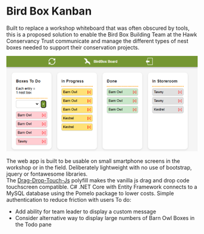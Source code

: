 # Bird Box Kanban

Built to replace a workshop whiteboard that was often obscured by tools, this is a proposed solution to enable the Bird Box Building Team at the Hawk Conservancy Trust communicate and manage the different types of nest boxes needed to support their conservation projects.

![Screenshot](HCTKanban/wwwroot/images/screenshot.png)

The web app is built to be usable on small smartphone screens in the workshop or in the field. Deliberately lightweight with no use of bootstrap, jquery or fontawesome libraries.  
The [Drag-Drop-Touch-Js](https://github.com/drag-drop-touch-js/dragdroptouch) polyfill makes the vanilla js drag and drop code touchscreen compatible.
C# .NET Core with Entity Framework connects to a MySQL database using the Pomelo package to lower costs. 
Simple authentication to reduce friction with users
To do:  
- Add ability for team leader to display a custom message
- Consider alternative way to display large numbers of Barn Owl Boxes in the Todo pane
